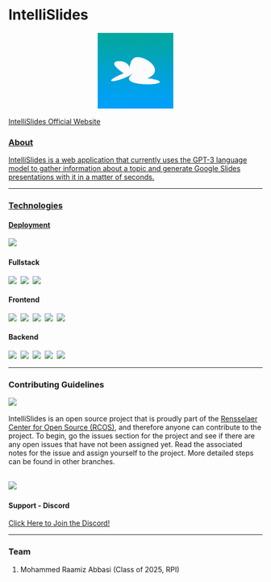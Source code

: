 <h1>IntelliSlides</h1>

<p align='center'>
<img src="./public/images/IntelliSlidesLogo.png" width="150"/>
</p>

<a href="https://intellislides.com/">IntelliSlides Official Website</p>

<h3>About</h3>
<p>
  IntelliSlides is a web application that currently uses the GPT-3 language model to gather information about a topic and generate Google Slides presentations with it in a matter of seconds.
</p>

<hr />

<h3>Technologies</h3>

  <h4>Deployment</h4>
  <p float="left">
  <a href="https://vercel.com/"><img src="https://static.wikia.nocookie.net/logopedia/images/a/a7/Vercel_favicon.svg/revision/latest/scale-to-width-down/250?cb=20221026155821" width="30" margin="20px" /></a>
  </p>

  <h4>Fullstack</h4>
  <p float="left">
  <a href="https://nextjs.org/"><img src="https://www.svgrepo.com/show/354113/nextjs-icon.svg" width="30" margin="20px" /></a>&nbsp;&nbsp;<a href="https://www.typescriptlang.org/"><img src="https://upload.wikimedia.org/wikipedia/commons/thumb/4/4c/Typescript_logo_2020.svg/2048px-Typescript_logo_2020.svg.png" width="30" /></a>&nbsp;&nbsp;<a href="https://moment.github.io/luxon/#/"><img src="https://moment.github.io/luxon/docs/_media/Luxon_icon_64x64.png" width="30" /></a>
  </p>

  <h4>Frontend</h4>
  <p float="left">
  <a href="https://react.dev/"><img src="https://upload.wikimedia.org/wikipedia/commons/thumb/a/a7/React-icon.svg/2300px-React-icon.svg.png" width="30" /></a>&nbsp;&nbsp;<a href="https://react-bootstrap.github.io/"><img src="https://banner2.cleanpng.com/20180531/sas/kisspng-bootstrap-react-software-framework-javascript-fron-5b0f9b1ab26fd7.9058729715277494027309.jpg" width="30" /></a>&nbsp;&nbsp;<a href="https://www.w3.org/Style/CSS/Overview.en.html"><img src="https://upload.wikimedia.org/wikipedia/commons/thumb/6/62/CSS3_logo.svg/800px-CSS3_logo.svg.png" width="30" /></a>&nbsp;&nbsp;<a href="https://fonts.google.com/"><img src="https://logos-world.net/wp-content/uploads/2021/03/Google-Fonts-Logo.png" width="50" /></a>&nbsp;&nbsp;<a href="https://fontawesome.com/"><img src="https://pbs.twimg.com/profile_images/1491038861224517637/s-H1KgWO_400x400.png" width="30" /></a>
  </p>
  
  <h4>Backend</h4>
    <p float="left">
  <a href="https://nodejs.org/en"><img src="https://seeklogo.com/images/N/nodejs-logo-FBE122E377-seeklogo.com.png" width="30"/></a>&nbsp;&nbsp;<a href="https://www.mongodb.com/"><img src="https://www.svgrepo.com/show/331488/mongodb.svg" width="30" /></a>&nbsp;&nbsp;<a href="https://jwt.io/"><img src="https://jwt.io/img/icon.svg" width="30" /></a>&nbsp;&nbsp;<a href="https://openai.com/blog/openai-api"><img src="https://uploads-ssl.webflow.com/5f15081919fdf673994ab5fd/63e05b42f46ebfbc65a734bc_OpenAI%20GPT%20Logo.svg" width="30" /></a>&nbsp;&nbsp;<a href="https://developers.google.com/slides/api/reference/rest"><img src="https://upload.wikimedia.org/wikipedia/commons/thumb/1/1e/Google_Slides_logo_%282014-2020%29.svg/1489px-Google_Slides_logo_%282014-2020%29.svg.png" width="25" /></a>
  </p>


<hr />

<h3>Contributing Guidelines</h3>
  <a href="https://rcos.io/"><img src="https://rcos.io/static/icons/rcos-branding/img/logo-square-red.png" width="50" /></a>
  <br />
  <p>IntelliSlides is an open source project that is proudly part of the <a href="https://rcos.io/">Rensselaer Center for Open Source (RCOS)</a>, and therefore anyone can contribute to the project. To begin, go the issues section for the project and see if there are any open issues that have not been assigned yet. Read the associated notes for the issue and assign yourself to the project. More detailed steps can be found in other branches.</p>
  
  <br />
  <a href="https://discord.com/channels/1110354193522368532/1110354194310909954"><img src="https://assets-global.website-files.com/6257adef93867e50d84d30e2/636e0a6a49cf127bf92de1e2_icon_clyde_blurple_RGB.png" width="50" /></a>
  <h4>Support - Discord</h4>
  <a href="https://discord.com/channels/1110354193522368532/1110354194310909954"/>Click Here to Join the Discord!</a>
  
<hr />

<h3>Team</h3>
<ol>
  <li>Mohammed Raamiz Abbasi (Class of 2025, RPI)</li>
</ol>
  
 
